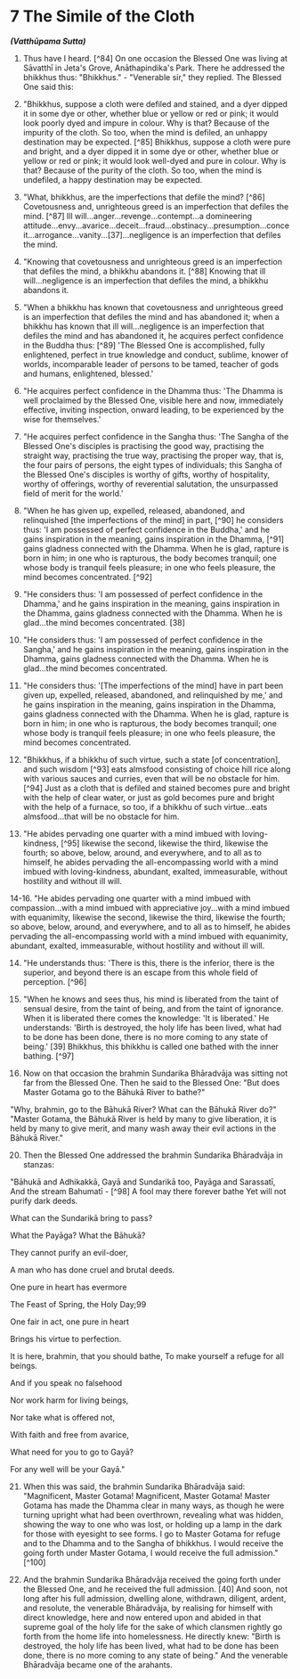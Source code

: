 # 7 The Simile of the Cloth
***(Vatthūpama Sutta)***

1. Thus have I heard. [^84] On one occasion the Blessed One was living at Sāvatthī in Jeta's Grove, Anāthapindika's Park. There he addressed the bhikkhus thus: "Bhikkhus." - "Venerable sir," they replied. The Blessed One said this:

2. "Bhikkhus, suppose a cloth were defiled and stained, and a dyer dipped it in some dye or other, whether blue or yellow or red or pink; it would look poorly dyed and impure in colour. Why is that? Because of the impurity of the cloth. So too, when the mind is defiled, an unhappy destination may be expected. [^85] Bhikkhus, suppose a cloth were pure and bright, and a dyer dipped it in some dye or other, whether blue or yellow or red or pink; it would look well-dyed and pure in colour. Why is that? Because of the purity of the cloth. So too, when the mind is undefiled, a happy destination may be expected.

3. "What, bhikkhus, are the imperfections that defile the mind? [^86] Covetousness and, unrighteous greed is an imperfection that defiles the mind. [^87] Ill will...anger...revenge...contempt...a domineering attitude...envy...avarice...deceit...fraud...obstinacy...presumption...conceit...arrogance...vanity...[37]...negligence is an imperfection that defiles the mind.

4. "Knowing that covetousness and unrighteous greed is an imperfection that defiles the mind, a bhikkhu abandons it. [^88] Knowing that ill will...negligence is an imperfection that defiles the mind, a bhikkhu abandons it.

5. "When a bhikkhu has known that covetousness and unrighteous greed is an imperfection that defiles the mind and has abandoned it; when a bhikkhu has known that ill will...negligence is an imperfection that defiles the mind and has abandoned it, he acquires perfect confidence in the Buddha thus: [^89] 'The Blessed One is accomplished, fully enlightened, perfect in
true knowledge and conduct, sublime, knower of worlds, incomparable leader of persons to be tamed, teacher of gods and humans, enlightened, blessed.'

6. "He acquires perfect confidence in the Dhamma thus: 'The Dhamma is well proclaimed by the Blessed One, visible here and now, immediately effective, inviting inspection, onward leading, to be experienced by the wise for themselves.'

7. "He acquires perfect confidence in the Sangha thus: 'The Sangha of the Blessed One's disciples is practising the good way, practising the straight way, practising the true way, practising the proper way, that is, the four pairs of persons, the eight types of individuals; this Sangha of the Blessed One's disciples is worthy of gifts, worthy of hospitality, worthy of offerings, worthy of reverential salutation, the unsurpassed field of merit for the world.'

8. "When he has given up, expelled, released, abandoned, and relinquished [the imperfections of the mind] in part, [^90] he considers thus: 'I am possessed of perfect confidence in the Buddha,' and he gains inspiration in the meaning, gains inspiration in the Dhamma, [^91] gains gladness connected with the Dhamma. When he is glad, rapture is born in him; in one who is rapturous, the body becomes tranquil; one whose body is tranquil feels pleasure; in one who feels pleasure, the mind becomes concentrated. [^92]

9. "He considers thus: 'I am possessed of perfect confidence in the Dhamma,' and he gains inspiration in the meaning, gains inspiration in the Dhamma, gains gladness connected with the Dhamma. When he is glad...the mind becomes concentrated. [38]

10. "He considers thus: 'I am possessed of perfect confidence in the Sangha,' and he gains inspiration in the meaning, gains inspiration in the Dhamma, gains gladness connected with the Dhamma. When he is glad...the mind becomes concentrated.

11. "He considers thus: '[The imperfections of the mind] have in part been given up, expelled, released, abandoned, and relinquished by me,' and he gains inspiration in the meaning, gains inspiration in the Dhamma, gains gladness connected with the Dhamma. When he is glad, rapture is born in him; in one who is rapturous, the body becomes tranquil; one whose body is tranquil feels pleasure; in one who feels pleasure, the mind becomes concentrated.

12. "Bhikkhus, if a bhikkhu of such virtue, such a state [of concentration], and such wisdom [^93] eats almsfood consisting of choice hill rice along with various sauces and curries, even that will be no obstacle for him. [^94] Just as a cloth that is defiled and stained becomes pure and bright with the help of clear water, or just as gold becomes pure and bright with the help of a furnace, so too, if a bhikkhu of such virtue...eats almsfood...that will be no obstacle for him.

13. "He abides pervading one quarter with a mind imbued with loving-kindness, [^95] likewise the second, likewise the third, likewise the fourth; so above, below, around, and everywhere, and to all as to himself, he abides pervading the all-encompassing world with a mind imbued with loving-kindness, abundant, exalted, immeasurable, without hostility and without ill will.

14-16. "He abides pervading one quarter with a mind imbued with compassion...with a mind imbued with appreciative joy...with a mind imbued with equanimity, likewise the second, likewise the third, likewise the fourth; so above, below, around, and everywhere, and to all as to himself, he abides pervading the all-encompassing world with a mind imbued with equanimity, abundant, exalted, immeasurable, without hostility and without ill will.

14. "He understands thus: 'There is this, there is the inferior, there is the superior, and beyond there is an escape from this whole field of perception. [^96]

15. "When he knows and sees thus, his mind is liberated from the taint of sensual desire, from the taint of being, and from the taint of ignorance. When it is liberated there comes the knowledge: 'It is liberated.' He understands: 'Birth is destroyed, the holy life has been lived, what had to be done has been done, there is no more coming to any state of being.' [39] Bhikkhus, this bhikkhu is called one bathed with the inner bathing. [^97]

16. Now on that occasion the brahmin Sundarika Bhāradvāja was sitting not far from the Blessed One. Then he said to the Blessed One: "But does Master Gotama go to the Bāhukā River to bathe?"

"Why, brahmin, go to the Bāhukā River? What can the Bāhukā River do?"
"Master Gotama, the Bāhukā River is held by many to give liberation, it is held by many to give merit, and many wash away their evil actions in the Bāhukā River."

20. Then the Blessed One addressed the brahmin Sundarika Bhāradvāja in stanzas:

"Bāhukā and Adhikakkā, Gayā and Sundarikā too, Payāga and Sarassatī, And the stream Bahumatī - [^98] A fool may there forever bathe Yet will not purify dark deeds.

What can the Sundarikā bring to pass?

What the Payāga? What the Bāhukā?

They cannot purify an evil-doer,

A man who has done cruel and brutal deeds.

One pure in heart has evermore

The Feast of Spring, the Holy Day;99

One fair in act, one pure in heart

Brings his virtue to perfection.

It is here, brahmin, that you should bathe, To make yourself a refuge for all beings.

And if you speak no falsehood

Nor work harm for living beings,

Nor take what is offered not,

With faith and free from avarice,

What need for you to go to Gayā?

For any well will be your Gayā."

21. When this was said, the brahmin Sundarika Bhāradvāja said: "Magnificent, Master Gotama! Magnificent, Master Gotama! Master Gotama has made the Dhamma clear in many ways, as though he were turning upright what had been overthrown, revealing what was hidden, showing the way to one who was lost, or holding up a lamp in the dark for those with eyesight to see forms. I go to Master Gotama for refuge and to
the Dhamma and to the Sangha of bhikkhus. I would receive the going forth under Master Gotama, I would receive the full admission." [^100]

22. And the brahmin Sundarika Bhāradvāja received the going forth under the Blessed One, and he received the full admission. [40] And soon, not long after his full admission, dwelling alone, withdrawn, diligent, ardent, and resolute, the venerable Bhāradvāja, by realising for himself with direct knowledge, here and now entered upon and abided in that supreme goal of the holy life for the sake of which clansmen rightly go forth from the home life into homelessness. He directly knew: "Birth is destroyed, the holy life has been lived, what had to be done has been done, there is no more coming to any state of being." And the venerable Bhāradvāja became one of the arahants.